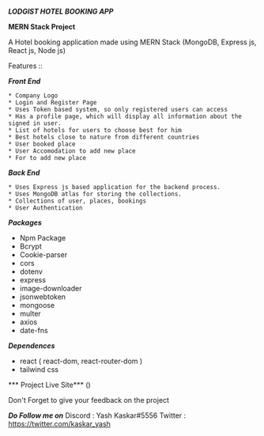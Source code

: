 ***LODGIST HOTEL BOOKING APP***

**MERN Stack Project**

A Hotel booking application made using MERN Stack (MongoDB, Express js, React js, Node js)

Features ::

***Front End***
 
    * Company Logo 
    * Login and Register Page
    * Uses Token based system, so only registered users can access
    * Has a profile page, which will display all information about the signed in user.
    * List of hotels for users to choose best for him
    * Best hotels close to nature from different countries
    * User booked place
    * User Accomodation to add new place
    * For to add new place

***Back End***

    * Uses Express js based application for the backend process.
    * Uses MongoDB atlas for storing the collections.
    * Collections of user, places, bookings
    * User Authentication
    

***Packages***
   
   * Npm Package 
   * Bcrypt
   * Cookie-parser
   * cors
   * dotenv
   * express
   * image-downloader
   * jsonwebtoken
   * mongoose
   * multer
   * axios
   * date-fns
   

***Dependences***

   * react ( react-dom, react-router-dom )
   * tailwind css


*** Project Live Site***
()


Don't Forget to give your feedback on the project

   ***Do Follow me on***
   Discord : Yash Kaskar#5556
   Twitter : https://twitter.com/kaskar_yash